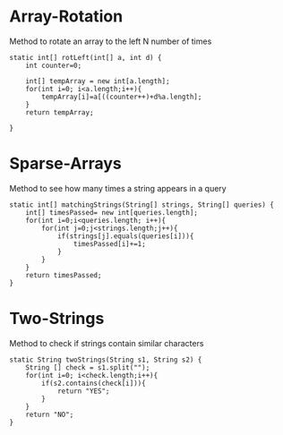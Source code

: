 # Array-Rotation
Method to rotate an array to the left N number of times

    static int[] rotLeft(int[] a, int d) {
        int counter=0;
    
        int[] tempArray = new int[a.length];
        for(int i=0; i<a.length;i++){
            tempArray[i]=a[((counter++)+d%a.length];
        }
        return tempArray;
        
    }
# Sparse-Arrays

Method to see how many times a string appears in a query

    static int[] matchingStrings(String[] strings, String[] queries) {
        int[] timesPassed= new int[queries.length];
        for(int i=0;i<queries.length; i++){
            for(int j=0;j<strings.length;j++){
                if(strings[j].equals(queries[i])){
                    timesPassed[i]+=1;
                }
            }
        }
        return timesPassed;
    }
# Two-Strings

Method to check if strings contain similar characters

    static String twoStrings(String s1, String s2) {
        String [] check = s1.split("");
        for(int i=0; i<check.length;i++){
            if(s2.contains(check[i])){
                return "YES";
            }
        }
        return "NO";
    }

